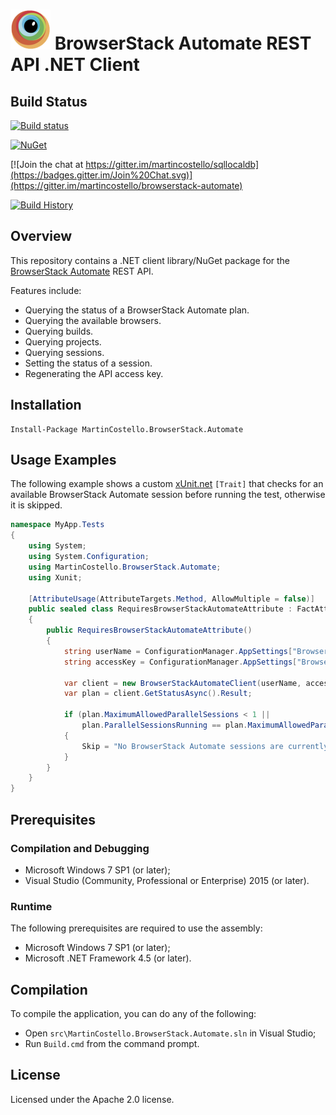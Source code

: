 # ![Alt text](browserstack-logo.png) BrowserStack Automate REST API .NET Client

## Build Status

[![Build status](https://img.shields.io/appveyor/ci/martincostello/browserstack-automate/master.svg)](https://ci.appveyor.com/project/martincostello/browserstack-automate)

[![NuGet](https://buildstats.info/nuget/MartinCostello.BrowserStack.Automate)](http://www.nuget.org/packages/MartinCostello.BrowserStack.Automate)

[![Join the chat at https://gitter.im/martincostello/sqllocaldb](https://badges.gitter.im/Join%20Chat.svg)](https://gitter.im/martincostello/browserstack-automate)

[![Build History](https://buildstats.info/appveyor/chart/martincostello/browserstack-automate?branch=master&includeBuildsFromPullRequest=false)](https://ci.appveyor.com/project/martincostello/browserstack-automate)

## Overview

This repository contains a .NET client library/NuGet package for the [BrowserStack Automate](https://www.browserstack.com/automate) REST API.

Features include:

 * Querying the status of a BrowserStack Automate plan.
 * Querying the available browsers.
 * Querying builds.
 * Querying projects.
 * Querying sessions.
 * Setting the status of a session.
 * Regenerating the API access key.

## Installation

```batchfile
Install-Package MartinCostello.BrowserStack.Automate
```

## Usage Examples

The following example shows a custom [xUnit.net](https://xunit.github.io/) ```[Trait]``` that checks for an available BrowserStack Automate session before running the test, otherwise it is skipped.

```csharp
namespace MyApp.Tests
{
    using System;
    using System.Configuration;
    using MartinCostello.BrowserStack.Automate;
    using Xunit;

    [AttributeUsage(AttributeTargets.Method, AllowMultiple = false)]
    public sealed class RequiresBrowserStackAutomateAttribute : FactAttribute
    {
        public RequiresBrowserStackAutomateAttribute()
        {
            string userName = ConfigurationManager.AppSettings["BrowserStack:UserName"];
            string accessKey = ConfigurationManager.AppSettings["BrowserStack:AccessKey"];

            var client = new BrowserStackAutomateClient(userName, accessKey);
            var plan = client.GetStatusAsync().Result;

            if (plan.MaximumAllowedParallelSessions < 1 ||
                plan.ParallelSessionsRunning == plan.MaximumAllowedParallelSessions)
            {
                Skip = "No BrowserStack Automate sessions are currently available.";
            }
        }
    }
}
```

## Prerequisites

### Compilation and Debugging

 * Microsoft Windows 7 SP1 (or later);
 * Visual Studio (Community, Professional or Enterprise) 2015 (or later).

### Runtime

The following prerequisites are required to use the assembly:

 * Microsoft Windows 7 SP1 (or later);
 * Microsoft .NET Framework 4.5 (or later).

## Compilation

To compile the application, you can do any of the following:

 * Open ```src\MartinCostello.BrowserStack.Automate.sln``` in Visual Studio;
 * Run ```Build.cmd``` from the command prompt.

## License

Licensed under the Apache 2.0 license.
